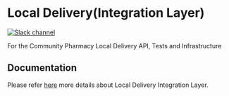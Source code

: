 # Local Delivery(Integration Layer)

[![Slack channel](https://img.shields.io/badge/Slack-team--watson-blue?logo=slack)](https://emishealth.slack.com/archives/C04EQPP8UBG)

For the Community Pharmacy Local Delivery API, Tests and Infrastructure

## Documentation

Please refer [here](https://emishealthgroup.atlassian.net/wiki/spaces/EHCP/pages/6647317206/ProScript+Connect+integration+with+Patient+Access+and+Line10) more details about Local Delivery Integration Layer.
